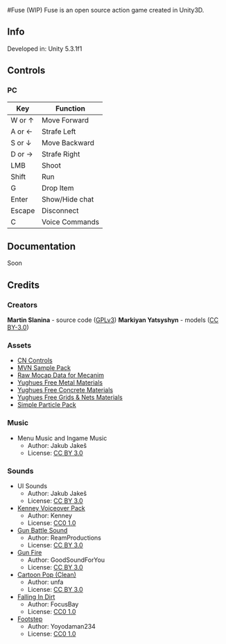 #Fuse (WIP)
Fuse is an open source action game created in Unity3D.
## Info
Developed in: Unity 5.3.1f1
## Controls
### PC
| Key| Function |
| ------------- | ------------- |
| W or ↑  | Move Forward  |
| A or ← | Strafe Left  |
| S or ↓ | Move Backward  |
| D or → | Strafe Right  |
| LMB | Shoot |
| Shift | Run |
| G | Drop Item |
| Enter | Show/Hide chat |
| Escape | Disconnect |
| C | Voice Commands |
## Documentation
Soon
## Credits
### Creators
**Martin Slanina** - source code ([GPLv3](http://www.gnu.org/licenses/gpl.txt))
**Markiyan Yatsyshyn** - models ([CC BY-3.0](https://creativecommons.org/licenses/by-sa/3.0/))
### Assets
- [CN Controls](https://www.assetstore.unity3d.com/en/#!/content/15233)
- [MVN Sample Pack](https://www.assetstore.unity3d.com/en/#!/content/15960)
- [Raw Mocap Data for Mecanim](https://www.assetstore.unity3d.com/en/#!/content/5330)
- [Yughues Free Metal Materials](https://www.assetstore.unity3d.com/en/#!/content/12949)
- [Yughues Free Concrete Materials](https://www.assetstore.unity3d.com/en/#!/content/12951)
- [Yughues Free Grids & Nets Materials](https://www.assetstore.unity3d.com/en/#!/content/13004)
- [Simple Particle Pack](https://www.assetstore.unity3d.com/en/#!/content/3045)

### Music
- Menu Music and Ingame Music
	- Author: Jakub Jakeš
	- License: [CC BY 3.0](https://creativecommons.org/licenses/by/3.0/)

### Sounds
- UI Sounds
	- Author: Jakub Jakeš
	- License: [CC BY 3.0](https://creativecommons.org/licenses/by/3.0/)
- [Kenney Voiceover Pack](http://www.kenney.nl/assets/voiceover-pack)
	- Author: Kenney
	- License: [CC0 1.0](http://creativecommons.org/publicdomain/zero/1.0/)
- [Gun Battle Sound](http://soundbible.com/2078-Gun-Battle-Sound.html)
	- Author: ReamProductions
	- License: [CC BY 3.0](https://creativecommons.org/licenses/by/3.0/)
- [Gun Fire](http://soundbible.com/1998-Gun-Fire.html)
	- Author: GoodSoundForYou
	- License: [CC BY 3.0](https://creativecommons.org/licenses/by/3.0/)
- [Cartoon Pop (Clean)](https://www.freesound.org/people/unfa/sounds/245645/)
	- Author: unfa
	- License: [CC BY 3.0](https://creativecommons.org/licenses/by/3.0/)
- [Falling In Dirt](https://www.freesound.org/people/FocusBay/sounds/210867/)
	- Author: FocusBay
	- License: [CC0 1.0](http://creativecommons.org/publicdomain/zero/1.0/)
- [Footstep](https://www.freesound.org/people/Yoyodaman234/sounds/166507/)
	- Author: Yoyodaman234
	- License: [CC0 1.0](http://creativecommons.org/publicdomain/zero/1.0/)

